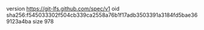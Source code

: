 version https://git-lfs.github.com/spec/v1
oid sha256:f545033302f504cb339ca2558a76b1f17adb3503391a3184fd5bae369123a4ba
size 978
